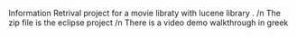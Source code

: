 Information Retrival project for a movie libraty with lucene library . /n
The zip file is the eclipse project /n
There is a video demo walkthrough in greek
